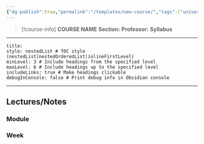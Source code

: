 ```yaml
---
{"dg-publish":true,"permalink":"/templates/new-course/","tags":["university"],"created":"2024-06-22T19:07:40.000-04:00","updated":"2024-10-30T20:50:09.468-04:00"}
---
```



> [!course-info] **COURSE NAME** 
> **Section:**
> **Professor:**
> **Syllabus**

---

```table-of-contents
title:
style: nestedList # TOC style (nestedList|nestedOrderedList|inlineFirstLevel)
minLevel: 3 # Include headings from the specified level
maxLevel: 6 # Include headings up to the specified level
includeLinks: true # Make headings clickable
debugInConsole: false # Print debug info in Obsidian console
```

---

## Lectures/Notes

### Module



### Week

